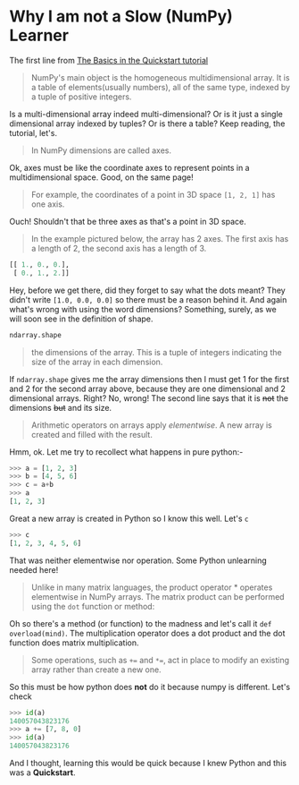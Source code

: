 # Why I am not a Slow (NumPy) Learner 

The first line from [The Basics in the Quickstart tutorial](https://docs.scipy.org/doc/numpy/user/quickstart.html)

> NumPy's main object is the homogeneous multidimensional array. It is a table of elements(usually numbers), all of the same type, indexed by a tuple of positive integers.

Is a multi-dimensional array indeed multi-dimensional? Or is it just a single dimensional array indexed by tuples? Or is there a table? Keep reading, the tutorial, let's.

> In NumPy dimensions are called axes.

Ok, axes must be like the coordinate axes to represent points in a multidimensional space. Good, on the same page!

> For example, the coordinates of a point in 3D space `[1, 2, 1]` has one axis. 

Ouch! Shouldn't that be three axes as that's a point in 3D space. 

> In the example pictured below, the array has 2 axes. The first axis has a length of 2, the second axis has a length of 3.

```python
[[ 1., 0., 0.],
 [ 0., 1., 2.]]
```

Hey, before we get there, did they forget to say what the dots meant? They didn't write `[1.0, 0.0, 0.0]` so there must be a reason behind it. And again what's wrong with using the word dimensions? Something, surely, as we will soon see in the definition of shape.

```python
ndarray.shape
```
> the dimensions of the array. This is a tuple of integers indicating the size of the array in each dimension.

If `ndarray.shape` gives me the array dimensions then I must get 1 for the first and 2 for the second array above, because they are one dimensional and 2 dimensional arrays. Right? No, wrong! The second line says that it is ~~not~~ the dimensions ~~but~~ and its size.

> Arithmetic operators on arrays apply *elementwise*. A new array is created and filled with the result.

Hmm, ok. Let me try to recollect what happens in pure python:-

```python
>>> a = [1, 2, 3] 
>>> b = [4, 5, 6]
>>> c = a+b
>>> a 
[1, 2, 3]
```

Great a new array is created in Python so I know this well. Let's `c`

```python
>>> c
[1, 2, 3, 4, 5, 6]
```

That was neither elementwise nor operation. Some Python unlearning needed here!

> Unlike in many matrix languages, the product operator * operates elementwise in NumPy arrays. The matrix product can be performed using the `dot` function or method:

Oh so there's a method (or function) to the madness and let's call it `def overload(mind)`. The multiplication operator does a dot product and the dot function does matrix multiplication. 

> Some operations, such as `+=` and `*=`, act in place to modify an existing array rather than create a new one.

So this must be how python does **not** do it because numpy is different. Let's check

```python
>>> id(a)
140057043823176
>>> a += [7, 8, 0]
>>> id(a)
140057043823176
```

And I thought, learning this would be quick because I knew Python and this was a **Quickstart**.
